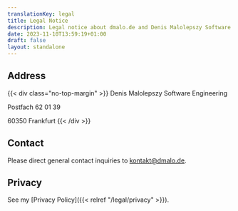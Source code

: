 ```yaml
---
translationKey: legal
title: Legal Notice
description: Legal notice about dmalo.de and Denis Malolepszy Software Engineering
date: 2023-11-10T13:59:19+01:00
draft: false
layout: standalone
---
```


## Address
{{< div class="no-top-margin" >}}
Denis Malolepszy Software Engineering

Postfach 62 01 39

60350 Frankfurt
{{< /div >}}
## Contact
Please direct general contact inquiries to kontakt@dmalo.de.

## Privacy
See my [Privacy Policy]({{< relref "/legal/privacy" >}}).
